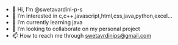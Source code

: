 - 👋 Hi, I’m @swetavardini-p-s
- 👀 I’m interested in c,c++,javascript,html,css,java,python,excel...
- 🌱 I’m currently learning java
- 💞️ I’m looking to collaborate on my personal project
- 📫 How to reach me through swetavrdinips@gmail.com

<!---
swetavardini-p-s/swetavardini-p-s is a ✨ special ✨ repository because its `README.md` (this file) appears on your GitHub profile.
You can click the Preview link to take a look at your changes.
--->
